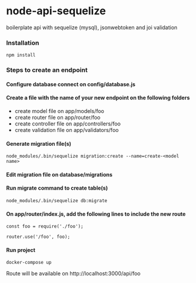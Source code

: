 # node-api-sequelize

boilerplate api with sequelize (mysql), jsonwebtoken and joi validation

### Installation

    npm install

### Steps to create an endpoint

#### Configure database connect on config/database.js

#### Create a file with the name of your new endpoint on the following folders

- create model file on app/models/foo
- create router file on app/router/foo
- create controller file on app/controllers/foo
- create validation file on app/validators/foo

#### Generate migration file(s)

```
node_modules/.bin/sequelize migration:create --name=create-<model name>
```

#### Edit migration file on database/migrations

#### Run migrate command to create table(s)

```
node_modules/.bin/sequelize db:migrate
```

#### On app/router/index.js, add the following lines to include the new route

```
const foo = require('./foo');

router.use('/foo', foo);
```

#### Run project

```
docker-compose up
```

Route will be available on http://localhost:3000/api/foo
